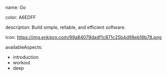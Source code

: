 name: Go

color: A6EDFF

description: Build simple, reliable, and efficient software.

icon: https://img.enkipro.com/99a84079dadf1c871c25b4d98eb16b78.png

availableAspects:
  - introduction
  - workout
  - deep
